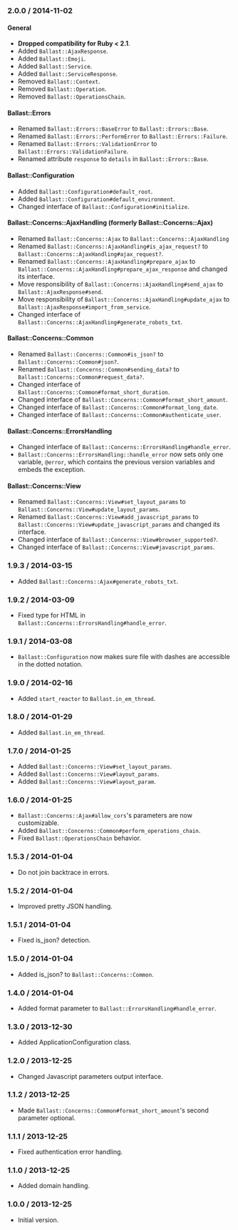 ### 2.0.0 / 2014-11-02

#### General

* **Dropped compatibility for Ruby < 2.1**.
* Added `Ballast::AjaxResponse`.
* Added `Ballast::Emoji`.
* Added `Ballast::Service`.
* Added `Ballast::ServiceResponse`.
* Removed `Ballast::Context`.
* Removed `Ballast::Operation`.
* Removed `Ballast::OperationsChain`.

#### Ballast::Errors

* Renamed `Ballast::Errors::BaseError` to `Ballast::Errors::Base`.
* Renamed `Ballast::Errors::PerformError` to `Ballast::Errors::Failure`.
* Renamed `Ballast::Errors::ValidationError` to `Ballast::Errors::ValidationFailure`.
* Renamed attribute `response` to `details` in `Ballast::Errors::Base`.

#### Ballast::Configuration

* Added `Ballast::Configuration#default_root`.
* Added `Ballast::Configuration#default_environment`.
* Changed interface of `Ballast::Configuration#initialize`.

#### Ballast::Concerns::AjaxHandling (formerly Ballast::Concerns::Ajax)

* Renamed `Ballast::Concerns::Ajax` to `Ballast::Concerns::AjaxHandling`
* Renamed `Ballast::Concerns::AjaxHandling#is_ajax_request?` to `Ballast::Concerns::AjaxHandling#ajax_request?`.
* Renamed `Ballast::Concerns::AjaxHandling#prepare_ajax` to `Ballast::Concerns::AjaxHandling#prepare_ajax_response` and changed its interface.
* Move responsibility of `Ballast::Concerns::AjaxHandling#send_ajax` to `Ballast::AjaxResponse#send`.
* Move responsibility of `Ballast::Concerns::AjaxHandling#update_ajax` to `Ballast::AjaxResponse#import_from_service`.
* Changed interface of `Ballast::Concerns::AjaxHandling#generate_robots_txt`.

#### Ballast::Concerns::Common

* Renamed `Ballast::Concerns::Common#is_json?` to `Ballast::Concerns::Common#json?`.
* Renamed `Ballast::Concerns::Common#sending_data?` to `Ballast::Concerns::Common#request_data?`.
* Changed interface of `Ballast::Concerns::Common#format_short_duration`.
* Changed interface of `Ballast::Concerns::Common#format_short_amount`.
* Changed interface of `Ballast::Concerns::Common#format_long_date`.
* Changed interface of `Ballast::Concerns::Common#authenticate_user`.

#### Ballast::Concerns::ErrorsHandling

* Changed interface of `Ballast::Concerns::ErrorsHandling#handle_error`.
* `Ballast::Concerns::ErrorsHandling::handle_error` now sets only one variable, `@error`, which contains the previous version variables and embeds the exception.

#### Ballast::Concerns::View

* Renamed `Ballast::Concerns::View#set_layout_params` to `Ballast::Concerns::View#update_layout_params`.
* Renamed `Ballast::Concerns::View#add_javascript_params` to `Ballast::Concerns::View#update_javascript_params` and changed its interface.
* Changed interface of `Ballast::Concerns::View#browser_supported?`.
* Changed interface of `Ballast::Concerns::View#javascript_params`.

### 1.9.3 / 2014-03-15

* Added `Ballast::Concerns::Ajax#generate_robots_txt`.

### 1.9.2 / 2014-03-09

* Fixed type for HTML in `Ballast::Concerns::ErrorsHandling#handle_error`.

### 1.9.1 / 2014-03-08

* `Ballast::Configuration` now makes sure file with dashes are accessible in the dotted notation.

### 1.9.0 / 2014-02-16

* Added `start_reactor` to `Ballast.in_em_thread`.

### 1.8.0 / 2014-01-29

* Added `Ballast.in_em_thread`.

### 1.7.0 / 2014-01-25

* Added `Ballast::Concerns::View#set_layout_params`.
* Added `Ballast::Concerns::View#layout_params`.
* Added `Ballast::Concerns::View#layout_param`.

### 1.6.0 / 2014-01-25

* `Ballast::Concerns::Ajax#allow_cors`'s parameters are now customizable.
* Added `Ballast::Concerns::Common#perform_operations_chain`.
* Fixed `Ballast::OperationsChain` behavior.

### 1.5.3 / 2014-01-04

* Do not join backtrace in errors.

### 1.5.2 / 2014-01-04

* Improved pretty JSON handling.

### 1.5.1 / 2014-01-04

* Fixed is_json? detection.

### 1.5.0 / 2014-01-04

* Added is_json? to `Ballast::Concerns::Common`.

### 1.4.0 / 2014-01-04

* Added format parameter to `Ballast::ErrorsHandling#handle_error`.

### 1.3.0 / 2013-12-30

* Added ApplicationConfiguration class.

### 1.2.0 / 2013-12-25

* Changed Javascript parameters output interface.

### 1.1.2 / 2013-12-25

* Made `Ballast::Concerns::Common#format_short_amount`'s second parameter optional.

### 1.1.1 / 2013-12-25

* Fixed authentication error handling.

### 1.1.0 / 2013-12-25

* Added domain handling.

### 1.0.0 / 2013-12-25

* Initial version.

